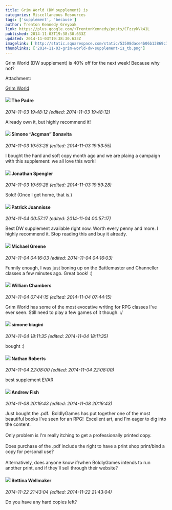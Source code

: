 ```yaml
---
title: Grim World (DW supplement) is
categories: Miscellaneous Resources
tags: ['supplement', 'because']
author: Trenton Kennedy Greyoak
link: https://plus.google.com/+TrentonKennedy/posts/CFzzykVk41L
published: 2014-11-03T19:38:30.633Z
updated: 2014-11-03T19:38:30.633Z
imagelink: ['http://static.squarespace.com/static/53508dace4b06b13869c7539/5456cffbe4b025b16a6fc9dd/5456cffbe4b025b16a6fc9e3/1398046155600/GW_Spread_Battlemaster.png']
thumblinks: ['2014-11-03-grim-world-dw-supplement-is_tb.png']
---
```


Grim World (DW supplement) is 40% off for the next week! Because why not?


Attachment:

<a href='http://www.boldlygames.com/grimworld/'>Grim World</a>


<div id='comment z13fs54bhzzgifdu323lifzx2vjdyboq504'>
  <h4><img src='{{site.baseurl}}//images/avatars/102953378950954656315_photo.jpg'> The Padre</h4>
      <p><cite>2014-11-03 19:48:12 (edited: 2014-11-03 19:48:12)</cite></p>
        <p>Already own it, but highly recommend it!  </p>
</div>
        

<div id='comment z13fs54bhzzgifdu323lifzx2vjdyboq504'>
  <h4><img src='{{site.baseurl}}//images/avatars/108442415661890931293_photo.jpg'> Simone “Acgman” Bonavita</h4>
      <p><cite>2014-11-03 19:53:28 (edited: 2014-11-03 19:53:55)</cite></p>
        <p>I bought the hard and soft copy month ago and we are plaing a campaign with this supplement: we all love this work! </p>
</div>
        

<div id='comment z13fs54bhzzgifdu323lifzx2vjdyboq504'>
  <h4><img src='{{site.baseurl}}//images/avatars/115060150770921049426_photo.jpg'> Jonathan Spengler</h4>
      <p><cite>2014-11-03 19:59:28 (edited: 2014-11-03 19:59:28)</cite></p>
        <p>Sold! (Once I get home, that is.)</p>
</div>
        

<div id='comment z13fs54bhzzgifdu323lifzx2vjdyboq504'>
  <h4><img src='{{site.baseurl}}//images/avatars/102311180250681509880_photo.jpg'> Patrick Joannisse</h4>
      <p><cite>2014-11-04 00:57:17 (edited: 2014-11-04 00:57:17)</cite></p>
        <p>Best DW supplement available right now. Worth every penny and more. I highly recommend it. Stop reading this and buy it already.</p>
</div>
        

<div id='comment z13fs54bhzzgifdu323lifzx2vjdyboq504'>
  <h4><img src='{{site.baseurl}}//images/avatars/115524159101918552951_photo.jpg'> Michael Greene</h4>
      <p><cite>2014-11-04 04:16:03 (edited: 2014-11-04 04:16:03)</cite></p>
        <p>Funnily enough, I was just boning up on the Battlemaster and Channeller classes a few minutes ago. Great book! :)</p>
</div>
        

<div id='comment z13fs54bhzzgifdu323lifzx2vjdyboq504'>
  <h4><img src='{{site.baseurl}}//images/avatars/114509130251275254461_photo.jpg'> William Chambers</h4>
      <p><cite>2014-11-04 07:44:15 (edited: 2014-11-04 07:44:15)</cite></p>
        <p>Grim World has some of the most evocative writing for RPG classes I&#39;ve ever seen. Still need to play a few games of it though. :/</p>
</div>
        

<div id='comment z13fs54bhzzgifdu323lifzx2vjdyboq504'>
  <h4><img src='{{site.baseurl}}//images/avatars/110406841978593276800_photo.jpg'> simone biagini</h4>
      <p><cite>2014-11-04 18:11:35 (edited: 2014-11-04 18:11:35)</cite></p>
        <p>bought :)</p>
</div>
        

<div id='comment z13fs54bhzzgifdu323lifzx2vjdyboq504'>
  <h4><img src='{{site.baseurl}}//images/avatars/117646243340764868749_photo.jpg'> Nathan Roberts</h4>
      <p><cite>2014-11-04 22:08:00 (edited: 2014-11-04 22:08:00)</cite></p>
        <p>best supplement EVAR</p>
</div>
        

<div id='comment z13fs54bhzzgifdu323lifzx2vjdyboq504'>
  <h4><img src='{{site.baseurl}}//images/avatars/109840962456887986459_photo.jpg'> Andrew Fish</h4>
      <p><cite>2014-11-08 20:19:43 (edited: 2014-11-08 20:19:43)</cite></p>
        <p>Just bought the .pdf.  BoldlyGames has put together one of the most beautiful books I&#39;ve seen for an RPG!  Excellent art, and I&#39;m eager to dig into the content.<br /><br />Only problem is I&#39;m really itching to get a professionally printed copy.<br /><br />Does purchase of the .pdf include the right to have a print shop print/bind a copy for personal use? <br /><br />Alternatively, does anyone know if/when BoldlyGames intends to run another print, and if they&#39;ll sell through their website?</p>
</div>
        

<div id='comment z13fs54bhzzgifdu323lifzx2vjdyboq504'>
  <h4><img src='{{site.baseurl}}//images/avatars/117765578518644607463_photo.jpg'> Bettina Wellmaker</h4>
      <p><cite>2014-11-22 21:43:04 (edited: 2014-11-22 21:43:04)</cite></p>
        <p>Do you have any hard copies left?</p>
</div>
        